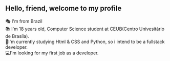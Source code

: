 ## Hello, friend, welcome to my profile

<p>
  🎭 I'm from Brazil <br>
  📚 I'm 18 years old, Computer Science student at CEUB(Centro Univesitário de Brasíla). <br>
  🧠I'm currently studying Html & CSS and Python, so i intend to be a fullstack developer. <br>
  💻I'm looking for my first job as a developer.
<p>
  
